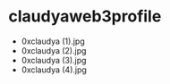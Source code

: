 # claudyaweb3profile
- 0xclaudya (1).jpg
- 0xclaudya (2).jpg
- 0xclaudya (3).jpg
- 0xclaudya (4).jpg
